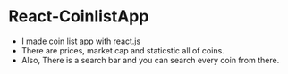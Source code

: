 # React-CoinlistApp

- I made coin list app with react.js
- There are prices, market cap and staticstic all of coins.
- Also, There is a search bar and you can search every coin from there.
